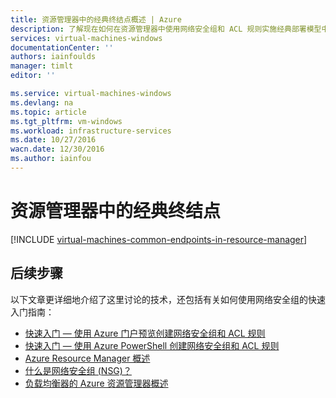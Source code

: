 ```yaml
---
title: 资源管理器中的经典终结点概述 | Azure
description: 了解现在如何在资源管理器中使用网络安全组和 ACL 规则实施经典部署模型中的终结点
services: virtual-machines-windows
documentationCenter: ''
authors: iainfoulds
manager: timlt
editor: ''

ms.service: virtual-machines-windows
ms.devlang: na
ms.topic: article
ms.tgt_pltfrm: vm-windows
ms.workload: infrastructure-services
ms.date: 10/27/2016
wacn.date: 12/30/2016
ms.author: iainfou
---
```


# 资源管理器中的经典终结点
[!INCLUDE [virtual-machines-common-endpoints-in-resource-manager](../../includes/virtual-machines-common-endpoints-in-resource-manager.md)]

## 后续步骤
以下文章更详细地介绍了这里讨论的技术，还包括有关如何使用网络安全组的快速入门指南：

- [快速入门 — 使用 Azure 门户预览创建网络安全组和 ACL 规则](./virtual-machines-windows-nsg-quickstart-portal.md)  
- [快速入门 — 使用 Azure PowerShell 创建网络安全组和 ACL 规则](./virtual-machines-windows-nsg-quickstart-powershell.md)  
- [Azure Resource Manager 概述](../azure-resource-manager/resource-group-overview.md)  
- [什么是网络安全组 (NSG)？](../virtual-network/virtual-networks-nsg.md)
- [负载均衡器的 Azure 资源管理器概述](../load-balancer/load-balancer-arm.md) 

<!---HONumber=Mooncake_Quality_Review_1202_2016-->